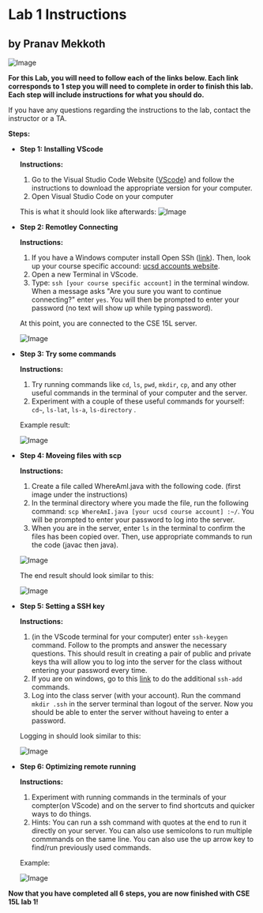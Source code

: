 # Lab 1 Instructions

## by Pranav Mekkoth

![Image](https://user-images.githubusercontent.com/97641097/149264783-048d359e-8193-4f02-bda2-4418517178af.png)

**For this Lab, you will need to follow each of the links below. Each link corresponds to 1 step you will need to complete in order to finish this lab. Each step will include instructions for what you should do.**

If you have any questions regarding the instructions to the lab, contact the instructor or a TA.

**Steps:**
* **Step 1: Installing VScode**

    **Instructions:**
    1. Go to the Visual Studio Code Website ([VScode](https://code.visualstudio.com/download)) and follow the instructions to download the appropriate version for your computer.
    2. Open Visual Studio Code on your computer

    This is what it should look like afterwards:
    ![Image](https://user-images.githubusercontent.com/97641097/149268597-3ee23a7e-7b68-44ad-9ce0-a864fe694677.png)

* **Step 2: Remotley Connecting**

    **Instructions:**
    1. If you have a Windows computer install Open SSh ([link](https://docs.microsoft.com/en-us/windows-server/administration/openssh/openssh_install_firstuse)). Then, look up your course specific accound: [ucsd accounts website](https://sdacs.ucsd.edu/~icc/index.php).
    2. Open a new Terminal in VScode. 
    3. Type: `ssh [your course specific account]` in the terminal window. When a message asks "Are you sure you want to continue connecting?" enter `yes`. You will then be prompted to enter your password (no text will show up while typing password). 

    At this point, you are connected to the CSE 15L server.

    ![Image](https://user-images.githubusercontent.com/97641097/149273040-1c1fdc38-20f6-4ea2-9e93-b339f682770b.JPG)


* **Step 3: Try some commands**

    **Instructions:**
    1. Try running commands like `cd`, `ls`, `pwd`, `mkdir`, `cp`, and any other useful commands in the terminal of your computer and the server.
    2. Experiment with a couple of these useful commands for yourself: `cd~`, `ls-lat`, `ls-a`, `ls-directory` .

    Example result:

    ![Image](https://user-images.githubusercontent.com/97641097/149273846-90ee8747-65a4-4733-9457-e4c00678d0fd.JPG)

* **Step 4: Moveing files with scp**
   
   **Instructions:**
   
   1. Create a file called WhereAmI.java with the following code. (first image under the instructions)
   2. In the terminal directory where you made the file, run the following command: `scp WhereAmI.java [your ucsd course account] :~/`. You will be prompted to enter your password to log into the server.
   3. When you are in the server, enter `ls` in the terminal to confirm the files has been copied over. Then, use appropriate commands to run the code (javac then java).
  
  ![Image](https://user-images.githubusercontent.com/97641097/149275523-f3e05dc5-8c07-4cba-aac2-cb8253abf232.png)

    The end result should look similar to this:

    ![Image](https://user-images.githubusercontent.com/97641097/149274979-9f3c96e6-f965-4ce1-9c8b-c72a14e64966.JPG)

* **Step 5: Setting a SSH key**

    **Instructions:**
    
    1. (in the VScode terminal for your computer) enter `ssh-keygen` command. Follow to the prompts and answer the necessary questions. This should result in creating a pair of public and private keys tha will allow you to log into the server for the class without entering your password every time. 
    2. If you are on windows, go to this [link](https://docs.microsoft.com/en-us/windows-server/administration/openssh/openssh_keymanagement#user-key-generation) to do the additional `ssh-add` commands.
    3. Log into the class server (with your account). Run the command `mkdir .ssh` in the server terminal than logout of the server. Now you should be able to enter the server without haveing to enter a password.

    Logging in should look similar to this:

    ![Image](https://user-images.githubusercontent.com/97641097/149276921-d3f25558-7ea9-4dc5-a33e-5d8ccfd2cf2b.png)

* **Step 6: Optimizing remote running**

    **Instructions:**
    1. Experiment with running commands in the terminals of your compter(on VScode) and on the server to find shortcuts and quicker ways to do things. 
    2. Hints: You can run a ssh command with quotes at the end to run it directly on your server. You can also use semicolons to run multiple commmands on the same line. You can also use the up arrow key to find/run previously used commands.

    Example:

    ![Image](https://user-images.githubusercontent.com/97641097/149278271-a91fbe24-02d2-41ff-b0ee-f418de365032.JPG)



**Now that you have completed all 6 steps, you are now finished with CSE 15L lab 1!**
